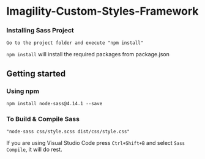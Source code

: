 Imagility-Custom-Styles-Framework
============================================================================

### Installing Sass Project

```
Go to the project folder and execute "npm install"
```

`npm install` will install the required packages from package.json

## Getting started

### Using npm

```
npm install node-sass@4.14.1 --save
```

### To Build & Compile Sass

```
"node-sass css/style.scss dist/css/style.css"
```

If you are using Visual Studio Code press `Ctrl+Shift+B` and select `Sass Compile`, it will do rest.